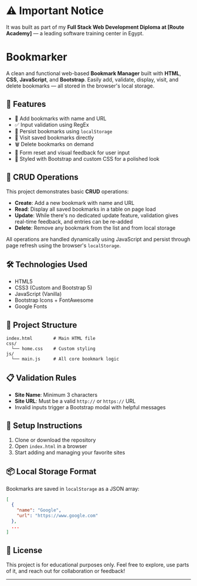 # ⚠️ Important Notice
It was built as part of my **Full Stack Web Development Diploma at [Route Academy]** — a leading software training center in Egypt.
# Bookmarker

A clean and functional web-based **Bookmark Manager** built with **HTML**, **CSS**, **JavaScript**, and **Bootstrap**. Easily add, validate, display, visit, and delete bookmarks — all stored in the browser's local storage.

## 🚀 Features

* 📌 Add bookmarks with name and URL
* ✅ Input validation using RegEx
* 💾 Persist bookmarks using `localStorage`
* 👀 Visit saved bookmarks directly
* 🗑️ Delete bookmarks on demand
* 🧼 Form reset and visual feedback for user input
* 🎨 Styled with Bootstrap and custom CSS for a polished look

## 🧮 CRUD Operations

This project demonstrates basic **CRUD** operations:

* **Create**: Add a new bookmark with name and URL
* **Read**: Display all saved bookmarks in a table on page load
* **Update**: While there's no dedicated update feature, validation gives real-time feedback, and entries can be re-added
* **Delete**: Remove any bookmark from the list and from local storage

All operations are handled dynamically using JavaScript and persist through page refresh using the browser's `localStorage`.


## 🛠️ Technologies Used

* HTML5
* CSS3 (Custom and Bootstrap 5)
* JavaScript (Vanilla)
* Bootstrap Icons + FontAwesome
* Google Fonts

## 📂 Project Structure

```plaintext
index.html        # Main HTML file
css/
  └── home.css    # Custom styling
js/
  └── main.js     # All core bookmark logic
```

## 📋 Validation Rules

* **Site Name**: Minimum 3 characters
* **Site URL**: Must be a valid `http://` or `https://` URL
* Invalid inputs trigger a Bootstrap modal with helpful messages

## 🔧 Setup Instructions

1. Clone or download the repository
2. Open `index.html` in a browser
3. Start adding and managing your favorite sites

## 📦 Local Storage Format

Bookmarks are saved in `localStorage` as a JSON array:

```json
[
  {
    "name": "Google",
    "url": "https://www.google.com"
  },
  ...
]
```


## 📑 License

This project is for educational purposes only.
Feel free to explore, use parts of it, and reach out for collaboration or feedback!



---

